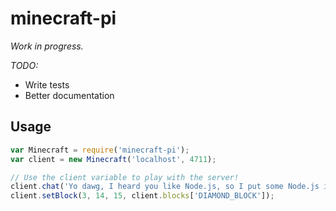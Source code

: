 # minecraft-pi

*Work in progress.*

*TODO:*

* Write tests
* Better documentation

## Usage

```js
var Minecraft = require('minecraft-pi');
var client = new Minecraft('localhost', 4711);

// Use the client variable to play with the server!
client.chat('Yo dawg, I heard you like Node.js, so I put some Node.js in your Pi so you can Node.js while you Pi.');
client.setBlock(3, 14, 15, client.blocks['DIAMOND_BLOCK']);
```